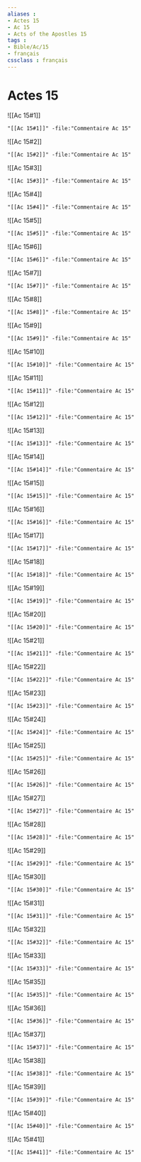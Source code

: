 ```yaml
---
aliases : 
- Actes 15
- Ac 15
- Acts of the Apostles 15
tags : 
- Bible/Ac/15
- français
cssclass : français
---
```


# Actes 15

![[Ac 15#1]]

```query
"[[Ac 15#1]]" -file:"Commentaire Ac 15"
```

![[Ac 15#2]]

```query
"[[Ac 15#2]]" -file:"Commentaire Ac 15"
```

![[Ac 15#3]]

```query
"[[Ac 15#3]]" -file:"Commentaire Ac 15"
```

![[Ac 15#4]]

```query
"[[Ac 15#4]]" -file:"Commentaire Ac 15"
```

![[Ac 15#5]]

```query
"[[Ac 15#5]]" -file:"Commentaire Ac 15"
```

![[Ac 15#6]]

```query
"[[Ac 15#6]]" -file:"Commentaire Ac 15"
```

![[Ac 15#7]]

```query
"[[Ac 15#7]]" -file:"Commentaire Ac 15"
```

![[Ac 15#8]]

```query
"[[Ac 15#8]]" -file:"Commentaire Ac 15"
```

![[Ac 15#9]]

```query
"[[Ac 15#9]]" -file:"Commentaire Ac 15"
```

![[Ac 15#10]]

```query
"[[Ac 15#10]]" -file:"Commentaire Ac 15"
```

![[Ac 15#11]]

```query
"[[Ac 15#11]]" -file:"Commentaire Ac 15"
```

![[Ac 15#12]]

```query
"[[Ac 15#12]]" -file:"Commentaire Ac 15"
```

![[Ac 15#13]]

```query
"[[Ac 15#13]]" -file:"Commentaire Ac 15"
```

![[Ac 15#14]]

```query
"[[Ac 15#14]]" -file:"Commentaire Ac 15"
```

![[Ac 15#15]]

```query
"[[Ac 15#15]]" -file:"Commentaire Ac 15"
```

![[Ac 15#16]]

```query
"[[Ac 15#16]]" -file:"Commentaire Ac 15"
```

![[Ac 15#17]]

```query
"[[Ac 15#17]]" -file:"Commentaire Ac 15"
```

![[Ac 15#18]]

```query
"[[Ac 15#18]]" -file:"Commentaire Ac 15"
```

![[Ac 15#19]]

```query
"[[Ac 15#19]]" -file:"Commentaire Ac 15"
```

![[Ac 15#20]]

```query
"[[Ac 15#20]]" -file:"Commentaire Ac 15"
```

![[Ac 15#21]]

```query
"[[Ac 15#21]]" -file:"Commentaire Ac 15"
```

![[Ac 15#22]]

```query
"[[Ac 15#22]]" -file:"Commentaire Ac 15"
```

![[Ac 15#23]]

```query
"[[Ac 15#23]]" -file:"Commentaire Ac 15"
```

![[Ac 15#24]]

```query
"[[Ac 15#24]]" -file:"Commentaire Ac 15"
```

![[Ac 15#25]]

```query
"[[Ac 15#25]]" -file:"Commentaire Ac 15"
```

![[Ac 15#26]]

```query
"[[Ac 15#26]]" -file:"Commentaire Ac 15"
```

![[Ac 15#27]]

```query
"[[Ac 15#27]]" -file:"Commentaire Ac 15"
```

![[Ac 15#28]]

```query
"[[Ac 15#28]]" -file:"Commentaire Ac 15"
```

![[Ac 15#29]]

```query
"[[Ac 15#29]]" -file:"Commentaire Ac 15"
```

![[Ac 15#30]]

```query
"[[Ac 15#30]]" -file:"Commentaire Ac 15"
```

![[Ac 15#31]]

```query
"[[Ac 15#31]]" -file:"Commentaire Ac 15"
```

![[Ac 15#32]]

```query
"[[Ac 15#32]]" -file:"Commentaire Ac 15"
```

![[Ac 15#33]]

```query
"[[Ac 15#33]]" -file:"Commentaire Ac 15"
```

![[Ac 15#35]]

```query
"[[Ac 15#35]]" -file:"Commentaire Ac 15"
```

![[Ac 15#36]]

```query
"[[Ac 15#36]]" -file:"Commentaire Ac 15"
```

![[Ac 15#37]]

```query
"[[Ac 15#37]]" -file:"Commentaire Ac 15"
```

![[Ac 15#38]]

```query
"[[Ac 15#38]]" -file:"Commentaire Ac 15"
```

![[Ac 15#39]]

```query
"[[Ac 15#39]]" -file:"Commentaire Ac 15"
```

![[Ac 15#40]]

```query
"[[Ac 15#40]]" -file:"Commentaire Ac 15"
```

![[Ac 15#41]]

```query
"[[Ac 15#41]]" -file:"Commentaire Ac 15"
```

